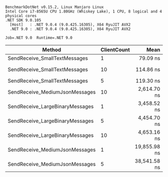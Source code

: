 ```

BenchmarkDotNet v0.15.2, Linux Manjaro Linux
Intel Core i7-8565U CPU 1.80GHz (Whiskey Lake), 1 CPU, 8 logical and 4 physical cores
.NET SDK 9.0.105
  [Host]   : .NET 9.0.4 (9.0.425.16305), X64 RyuJIT AVX2
  .NET 9.0 : .NET 9.0.4 (9.0.425.16305), X64 RyuJIT AVX2

Job=.NET 9.0  Runtime=.NET 9.0  

```
| Method                          | ClientCount | Mean         | Error         | StdDev       | Median      | Rank | Gen0   | Allocated |
|-------------------------------- |------------ |-------------:|--------------:|-------------:|------------:|-----:|-------:|----------:|
| SendReceive_SmallTextMessages   | 1           |     79.09 ns |      8.978 ns |     23.65 ns |    71.17 ns |    1 |      - |     144 B |
| SendReceive_SmallTextMessages   | 10          |    114.86 ns |     10.659 ns |     27.52 ns |   101.27 ns |    2 |      - |     144 B |
| SendReceive_SmallTextMessages   | 5           |    119.30 ns |     25.899 ns |     68.68 ns |    88.08 ns |    2 |      - |     144 B |
| SendReceive_MediumJsonMessages  | 10          |  2,614.70 ns |    132.085 ns |    354.84 ns | 2,566.68 ns |    3 | 0.4883 |    2280 B |
| SendReceive_LargeBinaryMessages | 1           |  3,458.52 ns |    555.417 ns |  1,482.52 ns | 2,954.38 ns |    4 |      - |   16512 B |
| SendReceive_LargeBinaryMessages | 5           |  4,454.70 ns |    657.390 ns |  1,788.48 ns | 3,940.22 ns |    5 |      - |   16512 B |
| SendReceive_LargeBinaryMessages | 10          |  4,653.16 ns |    806.757 ns |  2,181.11 ns | 3,668.83 ns |    5 |      - |   16512 B |
| SendReceive_MediumJsonMessages  | 1           | 19,855.98 ns |  7,629.427 ns | 22,375.79 ns | 2,728.53 ns |    5 | 0.4883 |    2280 B |
| SendReceive_MediumJsonMessages  | 5           | 38,541.58 ns | 20,903.582 ns | 61,306.59 ns | 2,691.10 ns |    5 | 0.4883 |    2280 B |
